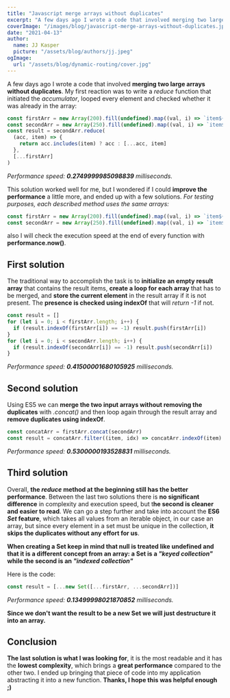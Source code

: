 ```yaml
---
title: "Javascript merge arrays without duplicates"
excerpt: "A few days ago I wrote a code that involved merging two large arrays without duplicates. My first reaction was to write a reduce function that initiated the accumulator, looped every element and checked whether it was already in the array"
coverImage: "/images/blog/javascript-merge-arrays-without-duplicates.jpg"
date: "2021-04-13"
author:
  name: JJ Kasper
  picture: "/assets/blog/authors/jj.jpeg"
ogImage:
  url: "/assets/blog/dynamic-routing/cover.jpg"
---
```


A few days ago I wrote a code that involved **merging two large arrays without duplicates**. My first reaction was to write a _reduce_ function that initiated the _accumulator_, looped every element and checked whether it was already in the array:

```javascript
const firstArr = new Array(200).fill(undefined).map((val, i) => `item${i}`)
const secondArr = new Array(250).fill(undefined).map((val, i) => `item${i}`)
const result = secondArr.reduce(
  (acc, item) => {
    return acc.includes(item) ? acc : [...acc, item]
  },
  [...firstArr]
)
```

_Performance speed: **0.2749999985098839** milliseconds._

This solution worked well for me, but I wondered if I could **improve the performance** a little more, and ended up with a few solutions.
_For testing purposes, each described method uses the same arrays:_

```javascript
const firstArr = new Array(200).fill(undefined).map((val, i) => `item${i}`)
const secondArr = new Array(250).fill(undefined).map((val, i) => `item${i}`)
```

also I will check the execution speed at the end of every function with **performance.now()**.

## First solution

The traditional way to accomplish the task is to **initialize an empty result array** that contains the result items, **create a loop for each array** that has to be merged, and **store the current element** in the result array if it is not present. The **presence is checked using indexOf** that will _return -1_ if not.

```javascript
const result = []
for (let i = 0; i < firstArr.length; i++) {
  if (result.indexOf(firstArr[i]) == -1) result.push(firstArr[i])
}
for (let i = 0; i < secondArr.length; i++) {
  if (result.indexOf(secondArr[i]) == -1) result.push(secondArr[i])
}
```

_Performance speed: **0.41500001680105925** milliseconds._

## Second solution

Using ES5 we can **merge the two input arrays without removing the duplicates** with _.concat()_ and then loop again through the result array and **remove duplicates using indexOf**.

```javascript
const concatArr = firstArr.concat(secondArr)
const result = concatArr.filter((item, idx) => concatArr.indexOf(item) === idx)
```

_Performance speed: **0.5300000193528831** milliseconds._

## Third solution

Overall, **the _reduce_ method at the beginning still has the better performance**. Between the last two solutions there is **no significant difference** in complexity and execution speed, but t**he second is cleaner and easier to read**. We can go a step further and take into account the **ES6 _Set_ feature**, which takes all values from an iterable object, in our case an array, but since every element in a set must be unique in the collection, **it skips the duplicates without any effort for us**.

**When creating a Set keep in mind that null is treated like undefined and that it is a different concept from an array: a Set is a _"keyed collection"_ while the second is an _"indexed collection"_**

Here is the code:

```javascript
const result = [...new Set([...firstArr, ...secondArr])]
```

_Performance speed: **0.13499998021870852** milliseconds._

**Since we don't want the result to be a new Set we will just destructure it into an array.**

## Conclusion

**The last solution is what I was looking for**, it is the most readable and it has the **lowest complexity**, which brings a **great performance** compared to the other two. I ended up bringing that piece of code into my application abstracting it into a new function. **Thanks, I hope this was helpful enough ;)**
